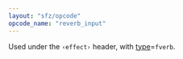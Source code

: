 ```yaml
---
layout: "sfz/opcode"
opcode_name: "reverb_input"
---
```

Used under the `‹effect›` header, with [type]=`fverb`.


[type]: type#fverb
